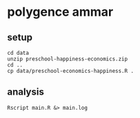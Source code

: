 # polygence ammar

## setup

```
cd data
unzip preschool-happiness-economics.zip
cd ..
cp data/preschool-economics-happiness.R .
```

## analysis

```
Rscript main.R &> main.log
```

